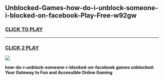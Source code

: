 
## Unblocked-Games-how-do-i-unblock-someone-i-blocked-on-facebook-Play-Free-w92gw
<h3>
<a href="https://premium76.site?title=how-do-i-unblock-someone-i-blocked-on-facebook&ref=21A">CLICK TO PLAY</a></h3>
<hr>

<h3>
<a href="https://premium76.site?title=how-do-i-unblock-someone-i-blocked-on-facebook&ref=21A">CLICK 2 PLAY</a>
  
</h3>

<a href="https://premium76.site?title=how-do-i-unblock-someone-i-blocked-on-facebook&ref=21A"><img src="https://clearcache.store/games.png"></a>


**how-do-i-unblock-someone-i-blocked-on-facebook games unblocked: Your Gateway to Fun and Accessible Online Gaming**
